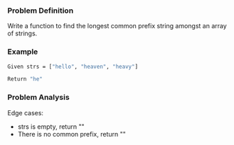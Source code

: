 ### Problem Definition
Write a function to find the longest common prefix string amongst an array of strings.

### Example
```bash
Given strs = ["hello", "heaven", "heavy"]

Return "he"
```

### Problem Analysis
Edge cases:
* strs is empty, return ""
* There is no common prefix, return ""